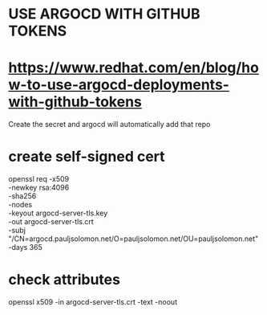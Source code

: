 # USE ARGOCD WITH GITHUB TOKENS
# https://www.redhat.com/en/blog/how-to-use-argocd-deployments-with-github-tokens

Create the secret and argocd will automatically add that repo

# create self-signed cert
openssl req -x509 \
            -newkey rsa:4096 \
            -sha256 \
            -nodes \
            -keyout argocd-server-tls.key \
            -out argocd-server-tls.crt \
            -subj "/CN=argocd.pauljsolomon.net/O=pauljsolomon.net/OU=pauljsolomon.net" \
            -days 365

# check attributes
openssl x509 -in argocd-server-tls.crt -text -noout


